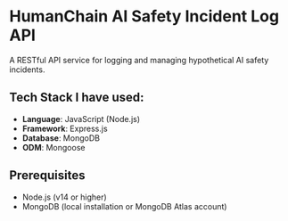 # HumanChain AI Safety Incident Log API

A RESTful API service for logging and managing hypothetical AI safety incidents.

## Tech Stack I have used:

- **Language**: JavaScript (Node.js)
- **Framework**: Express.js
- **Database**: MongoDB
- **ODM**: Mongoose

## Prerequisites

- Node.js (v14 or higher)
- MongoDB (local installation or MongoDB Atlas account)